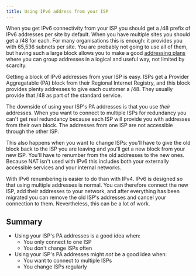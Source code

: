 ```yaml
---
title: Using IPv6 address from your ISP
---
```

When you get IPv6 connectivity from your ISP you should get a /48 prefix of IPv6
addresses per site by default. When you have multiple sites you should get a
/48 for each. For many organisations this is enough: it provides you with
65,536 subnets per site. You are probably not going to use all of them, but
having such a large block allows you to make a good
[addressing plans](addressing_plan) where you can group addresses in a logical
and useful way, not limited by scarcity.

Getting a block of IPv6 addresses from your ISP is easy. ISPs get a Provider
Aggregatable (PA) block from their Regional Internet Registry, and this block
provides plenty addresses to give each customer a /48. They usually provide
that /48 as part of the standard service.

The downside of using your ISP's PA addresses is that you use *their* addresses.
When you want to connect to
multiple ISPs for redundancy you can't get real redundancy because each ISP will
provide you with addresses from their own block. The addresses from one ISP
are not accessible through the other ISP.

This also happens when you want to
change ISPs: you'll have to give the old block back to the ISP you are leaving
and you'll get a new block from your new ISP.  You'll have to renumber from 
the old addresses to the new ones. 
Because NAT isn't used with IPv6 this includes both your externally accessible
services and your internal networks.

With IPv6 renumbering is easier to do than with IPv4. IPv6 is designed so that
using multiple addresses is normal. You can therefore connect the new ISP,
add their addresses to your network, and after everything has been migrated
you can remove the old ISP's addresses and cancel your connection to them.
Nevertheless, this can be a lot of work.

Summary
-------

- Using your ISP's PA addresses is a good idea when:
  - You only connect to one ISP
  - You don't change ISPs often
- Using your ISP's PA addresses might *not* be a good idea when:
  - You want to connect to multiple ISPs
  - You change ISPs regularly
